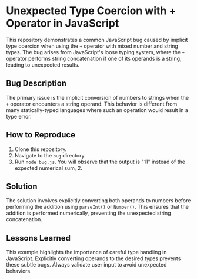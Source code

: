 # Unexpected Type Coercion with + Operator in JavaScript

This repository demonstrates a common JavaScript bug caused by implicit type coercion when using the `+` operator with mixed number and string types.  The bug arises from JavaScript's loose typing system, where the `+` operator performs string concatenation if one of its operands is a string, leading to unexpected results.

## Bug Description

The primary issue is the implicit conversion of numbers to strings when the `+` operator encounters a string operand.  This behavior is different from many statically-typed languages where such an operation would result in a type error.

## How to Reproduce

1. Clone this repository.
2. Navigate to the `bug` directory.
3. Run `node bug.js`.  You will observe that the output is "11" instead of the expected numerical sum, 2.

## Solution

The solution involves explicitly converting both operands to numbers before performing the addition using `parseInt()` or `Number()`.  This ensures that the addition is performed numerically, preventing the unexpected string concatenation.

## Lessons Learned

This example highlights the importance of careful type handling in JavaScript.  Explicitly converting operands to the desired types prevents these subtle bugs. Always validate user input to avoid unexpected behaviors.